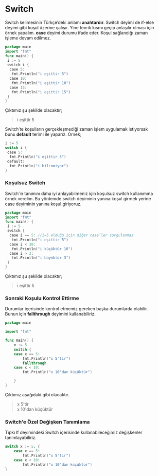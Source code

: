 # Switch

Switch kelimesinin Türkçe’deki anlamı **anahtardır**. Switch deyimi de if-else deyimi gibi koşul üzerine çalışır. Yine teorik kısmı geçip anlaşılır olması için örnek yapalım. **case** deyimi durumu ifade eder. Koşul sağlandığı zaman işleme devam edilmez.

```go
package main
import "fmt"
func main() {
 i := 5
 switch i {
  case 5:
   fmt.Println("i eşittir 5")
  case 10:
   fmt.Println("i eşittir 10")
  case 15:
   fmt.Println("i eşittir 15")
 }
}
```

Çıktımız şu şekilde olacaktır;

> i eşittir 5

Switch’te koşulların gerçekleşmediği zaman işlem uygulamak istiyorsak bunu **default** terimi ile yaparız. Örnek;

```go
i := 5
switch i {
 case 5:
  fmt.Println("i eşittir 5")
 default:
  fmt.Println("i bilinmiyor")
}
```

### **Koşulsuz Switch**

Switch’in tanımını daha iyi anlayabilmeniz için koşulsuz switch kullanımına örnek verelim. Bu yöntemde switch deyiminin yanına koşul girmek yerine case deyiminin yanına koşul giriyoruz.

```go
package main
import "fmt"
func main() {
 i := 5
 switch {
  case i == 5: //i=5 olduğu için diğer case’ler sorgulanmaz
   fmt.Println("i eşittir 5")
  case i < 10:
   fmt.Println("i küçüktür 10")
  case i > 3:
   fmt.Println("i büyüktür 3")
 }
}
```

Çıktımız şu şekilde olacaktır;

> i eşittir 5

### Sonraki Koşulu Kontrol Ettirme

Durumlar içerisinde kontrol etmemiz gereken başka durumlarda olabilir. Bunun için **fallthrough** deyimini kullanabiliriz.

```go
package main

import "fmt"

func main() {
	x := 5
	switch {
	case x == 5:
		fmt.Println("x 5'tir")
		fallthrough
	case x < 10:
		fmt.Println("x 10'dan küçüktür")

	}
}
```

Çıktımız aşağıdaki gibi olacaktır.

> x 5'tir\
> x 10'dan küçüktür

### Switch'e Özel Değişken Tanımlama

Tıpkı If deyimindeki Switch içerisinde kullanabileceğimiz değişkenler tanımlayabiliriz.

```go
switch x := 5; {
	case x == 5:
		fmt.Println("x 5'tir")
	case x < 10:
		fmt.Println("x 10'dan küçüktür")
}
```
